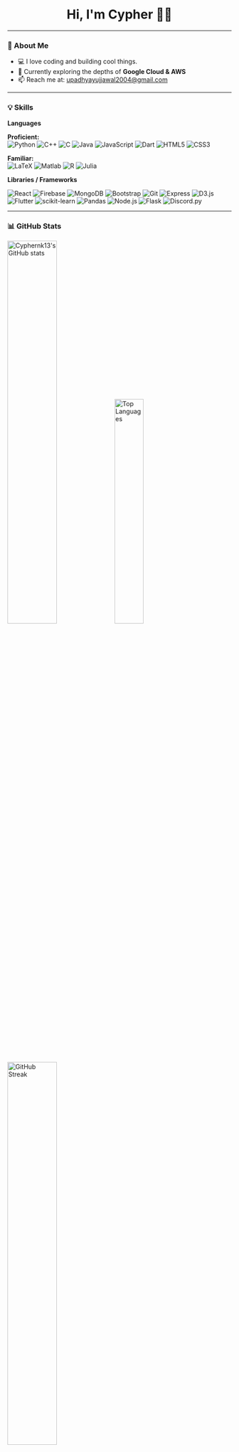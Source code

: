 <!-- Profile README for Cyphernk13 -->

<h1 align="center">Hi, I'm Cypher 👋🏻</h1>

---

### 🚀 About Me

- 💻 I love coding and building cool things.
- 🌱 Currently exploring the depths of **Google Cloud & AWS**
- 📫 Reach me at: [upadhyayujjawal2004@gmail.com](mailto:upadhyayujjawal2004@gmail.com)

---

### 💡 Skills

  <summary><b>Languages</b></summary>
  
  **Proficient:**  
  ![Python](https://img.shields.io/badge/-Python-3776AB?style=flat-square&logo=python&logoColor=white)
  ![C++](https://img.shields.io/badge/-C++-00599C?style=flat-square&logo=c%2B%2B&logoColor=white)
  ![C](https://img.shields.io/badge/-C-00599C?style=flat-square&logo=c&logoColor=white)
  ![Java](https://img.shields.io/badge/-Java-007396?style=flat-square&logo=java&logoColor=white)
  ![JavaScript](https://img.shields.io/badge/-JavaScript-F7DF1E?style=flat-square&logo=javascript&logoColor=black)
  ![Dart](https://img.shields.io/badge/-Dart-0175C2?style=flat-square&logo=dart&logoColor=white)
  ![HTML5](https://img.shields.io/badge/-HTML5-E34F26?style=flat-square&logo=html5&logoColor=white)
  ![CSS3](https://img.shields.io/badge/-CSS3-1572B6?style=flat-square&logo=css3&logoColor=white)
  
  **Familiar:**  
  ![LaTeX](https://img.shields.io/badge/-LaTeX-008080?style=flat-square&logo=latex&logoColor=white)
  ![Matlab](https://img.shields.io/badge/-Matlab-0076A8?style=flat-square&logo=mathworks&logoColor=white)
  ![R](https://img.shields.io/badge/-R-276DC3?style=flat-square&logo=r&logoColor=white)
  ![Julia](https://img.shields.io/badge/-Julia-9558B2?style=flat-square&logo=julia&logoColor=white)

  <summary><b>Libraries / Frameworks</b></summary>
  
  ![React](https://img.shields.io/badge/-React-20232A?style=flat-square&logo=react&logoColor=61DAFB)
  ![Firebase](https://img.shields.io/badge/-Firebase-FFCA28?style=flat-square&logo=firebase&logoColor=white)
  ![MongoDB](https://img.shields.io/badge/-MongoDB-47A248?style=flat-square&logo=mongodb&logoColor=white)
  ![Bootstrap](https://img.shields.io/badge/-Bootstrap-563D7C?style=flat-square&logo=bootstrap&logoColor=white)
  ![Git](https://img.shields.io/badge/-Git-F05032?style=flat-square&logo=git&logoColor=white)
  ![Express](https://img.shields.io/badge/-Express-000000?style=flat-square&logo=express&logoColor=white)
  ![D3.js](https://img.shields.io/badge/-D3.js-F9A03C?style=flat-square&logo=d3.js&logoColor=white)
  ![Flutter](https://img.shields.io/badge/-Flutter-02569B?style=flat-square&logo=flutter&logoColor=white)
  ![scikit-learn](https://img.shields.io/badge/-sklearn-F7931E?style=flat-square&logo=scikit-learn&logoColor=white)
  ![Pandas](https://img.shields.io/badge/-Pandas-150458?style=flat-square&logo=pandas&logoColor=white)
  ![Node.js](https://img.shields.io/badge/-Node.js-339933?style=flat-square&logo=node.js&logoColor=white)
  ![Flask](https://img.shields.io/badge/-Flask-000000?style=flat-square&logo=flask&logoColor=white)
  ![Discord.py](https://img.shields.io/badge/-Discord.py-7289DA?style=flat-square&logo=discord&logoColor=white)

---

### 📊 GitHub Stats

<p align="">
  <img src="https://github-readme-stats.vercel.app/api?username=Cyphernk13&show_icons=true&theme=radical" width="47%" alt="Cyphernk13's GitHub stats" />
  <img src="https://github-readme-stats.vercel.app/api/top-langs/?username=Cyphernk13&layout=compact&theme=radical" width="36%" alt="Top Languages" />
</p>
<p align="">
  <img src="https://github-readme-streak-stats.herokuapp.com/?user=Cyphernk13&theme=radical" width="47%" alt="GitHub Streak" />
</p>

---
